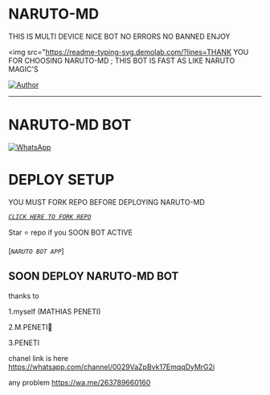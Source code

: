  # NARUTO-MD
THIS IS MULTI DEVICE NICE BOT NO ERRORS NO BANNED ENJOY


 <img src="https://readme-typing-svg.demolab.com/?lines=THANK YOU FOR CHOOSING NARUTO-MD ; THIS BOT IS FAST AS LIKE NARUTO MAGIC'S

<a href="https://github.com/Mpeneti"><img title="Author" src="https://img.shields.io/bad/NARUTO-MD-MULTI_DEVICE-black?style=for-the-badge&logo=github"></a>
<p/> 



---  

</p>


  
# NARUTO-MD BOT



<a href="https://whatsapp.com/channel/0029VaZpBvk17EmqqDyMrG2i"><img alt="WhatsApp" src="https://img.shields.io/badge/-Whatsapp%20Channel-green?style=for-the-badge&logo=whatsapp&logoColor=green"/></a>


# DEPLOY SETUP
YOU MUST FORK REPO BEFORE DEPLOYING NARUTO-MD

[*`CLICK HERE TO FORK REPO`*](https://github.com/Mpeneti/NARUTO-MD/fork)

Star ⭐ repo if you SOON BOT ACTIVE


[*`NARUTO BOT APP`*]


## SOON DEPLOY NARUTO-MD BOT


thanks to  


1.myself (MATHIAS PENETI)


2.M.PENETI🤖


3.PENETI


chanel link is here https://whatsapp.com/channel/0029VaZpBvk17EmqqDyMrG2i

 
 
 any problem https://wa.me/263789660160
